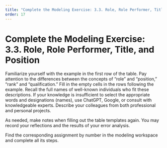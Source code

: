 ```yaml
---
title: "Complete the Modeling Exercise: 3.3. Role, Role Performer, Title, and Position"
order: 17
---
```


# Complete the Modeling Exercise: 3.3. Role, Role Performer, Title, and Position

Familiarize yourself with the example in the first row of the table. Pay attention to the differences between the concepts of “role” and “position,” “rank” and “qualification.” Fill in the empty cells in the rows following the example. Recall the full names of well-known individuals who fit these descriptions. If your knowledge is insufficient to select the appropriate words and designations (names), use ChatGPT, Google, or consult with knowledgeable experts. Describe your colleagues from both professional and personal projects.

As needed, make notes when filling out the table templates again. You may record your reflections and the results of your error analysis.

Find the corresponding assignment by number in the modeling workspace and complete all its steps.